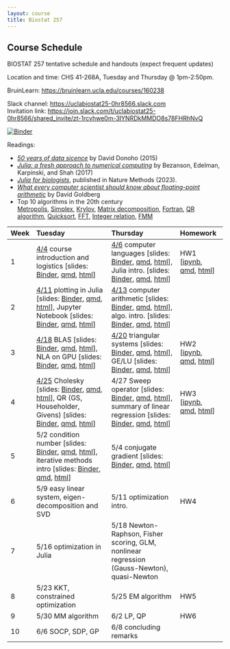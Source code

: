 ```yaml
---
layout: course
title: Biostat 257
---
```


## Course Schedule

BIOSTAT 257 tentative schedule and handouts (expect frequent updates)

Location and time: CHS 41-268A, Tuesday and Thursday @ 1pm-2:50pm.

BruinLearn: <https://bruinlearn.ucla.edu/courses/160238>

Slack channel: <https://uclabiostat25-0hr8566.slack.com>   
Invitation link: <https://join.slack.com/t/uclabiostat25-0hr8566/shared_invite/zt-1rcvhwe0m-3IYNRDkMMDO8s78FHRhNvQ>

[![Binder](https://mybinder.org/badge_logo.svg)](https://mybinder.org/v2/gh/ucla-biostat-257/2023spring/master)

Readings:  

* [_50 years of data sicence_](../readings/Donoho15FiftyYearsDataScience.pdf) by David Donoho (2015)  
* [_Julia: a fresh approach to numerical computing_](../readings/BezansonEdelmanKarpinskiShah17Julia.pdf) by Bezanson, Edelman, Karpinski, and Shah (2017)  
* [_Julia for biologists_](https://www.nature.com/articles/s41592-023-01832-z), published in Nature Methods (2023).  
* [_What every computer scientist should know about floating-point arithmetic_](../readings/Goldberg91FloatingPoint.pdf) by David Goldberg  
* Top 10 algorithms in the 20th century  
[Metropolis](../readings/metropolis.pdf), [Simplex](../readings/simplex.pdf), [Krylov](../readings/krylov.pdf), [Matrix decomposition](../readings/decomp.pdf), [Fortran](../readings/fortran.pdf), [QR algorithm](../readings/qr.pdf), [Quicksort](../readings/qsort.pdf), [FFT](../readings/fft.pdf), [Integer relation](../readings/integer.pdf), [FMM](../readings/fmm.pdf)  

| Week | Tuesday | Thursday | Homework |
|:-----------|:-----------|:------------|:------------|
| 1 | [4/4](https://ucla-biostat-257.github.io/2023spring/biostat257spring2023/2023/04/04/week1-day1.html) course introduction and logistics \[slides: [Binder](https://mybinder.org/v2/gh/ucla-biostat-257/2023spring/master?filepath=slides%2F01-intro%2Fintro.ipynb), [qmd](https://raw.githubusercontent.com/ucla-biostat-257/2023spring/master/slides/01-intro/intro.qmd), [html](../slides/01-intro/intro.html)\] | [4/6](https://ucla-biostat-257.github.io/2023spring/biostat257spring2023/2023/04/06/week1-day2.html) computer languages \[slides: [Binder](https://mybinder.org/v2/gh/ucla-biostat-257/2023spring/master?filepath=slides%2F02-langs%2Flangs.ipynb), [qmd](https://raw.githubusercontent.com/ucla-biostat-257/2023spring/master/slides/02-langs/langs.qmd), [html](../slides/02-langs/langs.html)\], Julia intro. \[slides: [Binder](https://mybinder.org/v2/gh/ucla-biostat-257/2023spring/master?filepath=slides%2F03-juliaintro%2Fjuliaintro.ipynb), [qmd](https://raw.githubusercontent.com/ucla-biostat-257/2023spring/master/slides/03-juliaintro/juliaintro.qmd), [html](../slides/03-juliaintro/juliaintro.html)\] | HW1 \[[ipynb](https://raw.githubusercontent.com/ucla-biostat-257/2023spring/master/hw/hw1/hw01.ipynb), [qmd](https://raw.githubusercontent.com/ucla-biostat-257/2023spring/master/hw/hw1/hw01.qmd), [html](../hw/hw1/hw01.html)\] |
| 2 | [4/11](https://ucla-biostat-257.github.io/2023spring/biostat257spring2023/2023/04/11/week2-day1.html) plotting in Julia \[slides: [Binder](https://mybinder.org/v2/gh/ucla-biostat-257/2023spring/master?filepath=slides%2F04-juliaplot%2Fjuliaplots.ipynb), [qmd](https://raw.githubusercontent.com/ucla-biostat-257/2023spring/master/slides/04-juliaplot/juliaplots.qmd), [html](../slides/04-juliaplot/juliaplots.html)\], Jupyter Notebook \[slides: [Binder](https://mybinder.org/v2/gh/ucla-biostat-257/2023spring/master?filepath=slides%2F05-jupyter%2Fjupyter.ipynb), [qmd](https://raw.githubusercontent.com/ucla-biostat-257/2023spring/master/slides/05-jupyter/jupyter.qmd), [html](../slides/05-jupyter/jupyter.html)\] | [4/13](https://ucla-biostat-257.github.io/2023spring/biostat257spring2023/2023/04/13/week2-day2.html) computer arithmetic \[slides: [Binder](https://mybinder.org/v2/gh/ucla-biostat-257/2023spring/master?filepath=slides%2F06-arith%2Farith.ipynb), [qmd](https://raw.githubusercontent.com/ucla-biostat-257/2023spring/master/slides/06-arith/arith.qmd), [html](../slides/06-arith/arith.html)\], algo. intro. \[slides: [Binder](https://mybinder.org/v2/gh/ucla-biostat-257/2023spring/master?filepath=slides%2F07-algo%2Falgo.ipynb), [qmd](https://raw.githubusercontent.com/ucla-biostat-257/2023spring/master/slides/07-algo/algo.qmd), [html](../slides/07-algo/algo.html)\] | |
| 3 | [4/18](https://ucla-biostat-257.github.io/2023spring/biostat257spring2023/2023/04/18/week3-day1.html) BLAS \[slides: [Binder](https://mybinder.org/v2/gh/ucla-biostat-257/2023spring/master?filepath=slides%2F08-numalgintro%2Fnumalgintro.ipynb), [qmd](https://raw.githubusercontent.com/ucla-biostat-257/2023spring/master/slides/08-numalgintro/numalgintro.qmd), [html](../slides/08-numalgintro/numalgintro.html)\], NLA on GPU \[slides: [Binder](https://mybinder.org/v2/gh/ucla-biostat-257/2023spring/master?filepath=slides%2F09-juliagpu%2Fjuliagpu.ipynb), [qmd](https://raw.githubusercontent.com/ucla-biostat-257/2023spring/master/slides/09-juliagpu/juliagpu.qmd), [html](../slides/09-juliagpu/juliagpu.html)\] | [4/20](https://ucla-biostat-257.github.io/2023spring/biostat257spring2023/2023/04/20/week3-day2.html) triangular systems \[slides: [Binder](https://mybinder.org/v2/gh/ucla-biostat-257/2023spring/master?filepath=slides%2F10-trisys%2Ftrisys.ipynb), [qmd](https://raw.githubusercontent.com/ucla-biostat-257/2023spring/master/slides/10-trisys/trisys.qmd), [html](../slides/10-trisys/trisys.html)\], GE/LU \[slides: [Binder](https://mybinder.org/v2/gh/ucla-biostat-257/2023spring/master?filepath=slides%2F11-gelu%2Fgelu.ipynb), [qmd](https://raw.githubusercontent.com/ucla-biostat-257/2023spring/master/slides/11-gelu/gelu.qmd), [html](../slides/11-gelu/gelu.html)\] | HW2 \[[ipynb](https://raw.githubusercontent.com/ucla-biostat-257/2023spring/master/hw/hw2/hw02.ipynb), [qmd](https://raw.githubusercontent.com/ucla-biostat-257/2023spring/master/hw/hw2/hw02.qmd), [html](../hw/hw2/hw02.html)\] |
| 4 | [4/25](https://ucla-biostat-257.github.io/2023spring/biostat257spring2023/2023/04/25/week4-day1.html) Cholesky \[slides: [Binder](https://mybinder.org/v2/gh/ucla-biostat-257/2023spring/master?filepath=slides%2F12-chol%2Fchol.ipynb), [qmd](https://raw.githubusercontent.com/ucla-biostat-257/2023spring/master/slides/12-chol/chol.qmd), [html](../slides/12-chol/chol.html)\], QR (GS, Householder, Givens) \[slides: [Binder](https://mybinder.org/v2/gh/ucla-biostat-257/2023spring/master?filepath=slides%2F13-qr%2Fqr.ipynb), [qmd](https://raw.githubusercontent.com/ucla-biostat-257/2023spring/master/slides/13-qr/qr.qmd), [html](../slides/13-qr/qr.html)\] | 4/27 Sweep operator \[slides: [Binder](https://mybinder.org/v2/gh/ucla-biostat-257/2023spring/master?filepath=slides%2F14-sweep%2Fsweep.ipynb), [qmd](https://raw.githubusercontent.com/ucla-biostat-257/2023spring/master/slides/14-sweep/sweep.qmd), [html](../slides/14-sweep/sweep.html)\], summary of linear regression \[slides: [Binder](https://mybinder.org/v2/gh/ucla-biostat-257/2023spring/master?filepath=slides%2F15-linreg%2Flinreg.ipynb), [qmd](https://raw.githubusercontent.com/ucla-biostat-257/2023spring/master/slides/15-linreg/linreg.qmd), [html](../slides/15-linreg/linreg.html)\] | HW3 \[[ipynb](https://raw.githubusercontent.com/ucla-biostat-257/2023spring/master/hw/hw3/hw03.ipynb), [qmd](https://raw.githubusercontent.com/ucla-biostat-257/2023spring/master/hw/hw3/hw03.qmd), [html](../hw/hw3/hw03.html)\] |
| 5 | 5/2 condition number \[slides: [Binder](https://mybinder.org/v2/gh/ucla-biostat-257/2023spring/master?filepath=slides%2F16-cond%2Fcond.ipynb), [qmd](https://raw.githubusercontent.com/ucla-biostat-257/2023spring/master/slides/16-cond/cond.qmd), [html](../slides/16-cond/cond.html)\], iterative methods intro \[slides: [Binder](https://mybinder.org/v2/gh/ucla-biostat-257/2023spring/master?filepath=slides%2F17-iterative%2Fiterative.ipynb), [qmd](https://raw.githubusercontent.com/ucla-biostat-257/2023spring/master/slides/17-iterative/iterative.qmd), [html](../slides/17-iterative/iterative.html)\] | 5/4 conjugate gradient \[slides: [Binder](https://mybinder.org/v2/gh/ucla-biostat-257/2023spring/master?filepath=slides%2F18-cg%2Fcg.ipynb), [qmd](https://raw.githubusercontent.com/ucla-biostat-257/2023spring/master/slides/18-cg/cg.qmd), [html](../slides/18-cg/cg.html)\] | |
| 6 | 5/9 easy linear system, eigen-decomposition and SVD | 5/11 optimization intro. | HW4 | 
| 7 | 5/16 optimization in Julia | 5/18 Newton-Raphson, Fisher scoring, GLM, nonlinear regression (Gauss-Newton), quasi-Newton | |  
| 8 | 5/23 KKT, constrained optimization | 5/25 EM algorithm | HW5 |  
| 9 | 5/30 MM algorithm | 6/2 LP, QP | HW6 |  
| 10 | 6/6 SOCP, SDP, GP | 6/8 concluding remarks | |  
